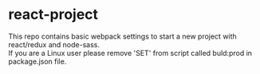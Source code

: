 # react-project
This repo contains basic webpack settings to start a new project with react/redux and node-sass. <br>
If you are a Linux user please remove 'SET' from script called buld:prod in package.json file.
